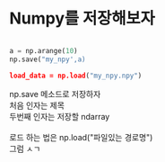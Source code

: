 # Numpy를 저장해보자

```python

a = np.arange(10)
np.save("my_npy',a)

load_data = np.load("my_npy.npy")

```

np.save 메소드로 저장하자 </br>
처음 인자는 제목 </br>
두번째 인자는 저장할 ndarray </br>
</br>
로드 하는 법은 np.load("파일있는 경로명")</br>
그럼 ㅅㄱ </br>
